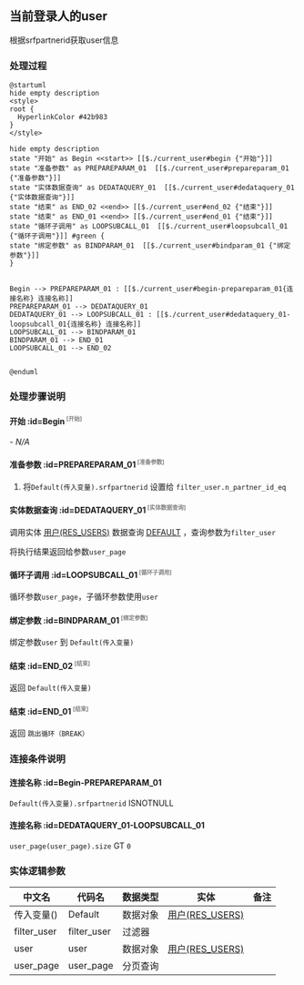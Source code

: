 ## 当前登录人的user <!-- {docsify-ignore-all} -->

   根据srfpartnerid获取user信息

### 处理过程

```plantuml
@startuml
hide empty description
<style>
root {
  HyperlinkColor #42b983
}
</style>

hide empty description
state "开始" as Begin <<start>> [[$./current_user#begin {"开始"}]]
state "准备参数" as PREPAREPARAM_01  [[$./current_user#prepareparam_01 {"准备参数"}]]
state "实体数据查询" as DEDATAQUERY_01  [[$./current_user#dedataquery_01 {"实体数据查询"}]]
state "结束" as END_02 <<end>> [[$./current_user#end_02 {"结束"}]]
state "结束" as END_01 <<end>> [[$./current_user#end_01 {"结束"}]]
state "循环子调用" as LOOPSUBCALL_01  [[$./current_user#loopsubcall_01 {"循环子调用"}]] #green {
state "绑定参数" as BINDPARAM_01  [[$./current_user#bindparam_01 {"绑定参数"}]]
}


Begin --> PREPAREPARAM_01 : [[$./current_user#begin-prepareparam_01{连接名称} 连接名称]]
PREPAREPARAM_01 --> DEDATAQUERY_01
DEDATAQUERY_01 --> LOOPSUBCALL_01 : [[$./current_user#dedataquery_01-loopsubcall_01{连接名称} 连接名称]]
LOOPSUBCALL_01 --> BINDPARAM_01
BINDPARAM_01 --> END_01
LOOPSUBCALL_01 --> END_02


@enduml
```


### 处理步骤说明

#### 开始 :id=Begin<sup class="footnote-symbol"> <font color=gray size=1>[开始]</font></sup>



*- N/A*
#### 准备参数 :id=PREPAREPARAM_01<sup class="footnote-symbol"> <font color=gray size=1>[准备参数]</font></sup>



1. 将`Default(传入变量).srfpartnerid` 设置给  `filter_user.n_partner_id_eq`

#### 实体数据查询 :id=DEDATAQUERY_01<sup class="footnote-symbol"> <font color=gray size=1>[实体数据查询]</font></sup>



调用实体 [用户(RES_USERS)](module/base/res_users.md) 数据查询 [DEFAULT](module/base/res_users#数据查询) ，查询参数为`filter_user`

将执行结果返回给参数`user_page`

#### 循环子调用 :id=LOOPSUBCALL_01<sup class="footnote-symbol"> <font color=gray size=1>[循环子调用]</font></sup>



循环参数`user_page`，子循环参数使用`user`
#### 绑定参数 :id=BINDPARAM_01<sup class="footnote-symbol"> <font color=gray size=1>[绑定参数]</font></sup>



绑定参数`user` 到 `Default(传入变量)`
#### 结束 :id=END_02<sup class="footnote-symbol"> <font color=gray size=1>[结束]</font></sup>



返回 `Default(传入变量)`

#### 结束 :id=END_01<sup class="footnote-symbol"> <font color=gray size=1>[结束]</font></sup>



返回 `跳出循环（BREAK）`


### 连接条件说明
#### 连接名称 :id=Begin-PREPAREPARAM_01

`Default(传入变量).srfpartnerid` ISNOTNULL
#### 连接名称 :id=DEDATAQUERY_01-LOOPSUBCALL_01

`user_page(user_page).size` GT `0`


### 实体逻辑参数

|    中文名   |    代码名    |  数据类型    |  实体   |备注 |
| --------| --------| -------- | -------- | --------   |
|传入变量(<i class="fa fa-check"/></i>)|Default|数据对象|[用户(RES_USERS)](module/base/res_users.md)||
|filter_user|filter_user|过滤器|||
|user|user|数据对象|[用户(RES_USERS)](module/base/res_users.md)||
|user_page|user_page|分页查询|||
